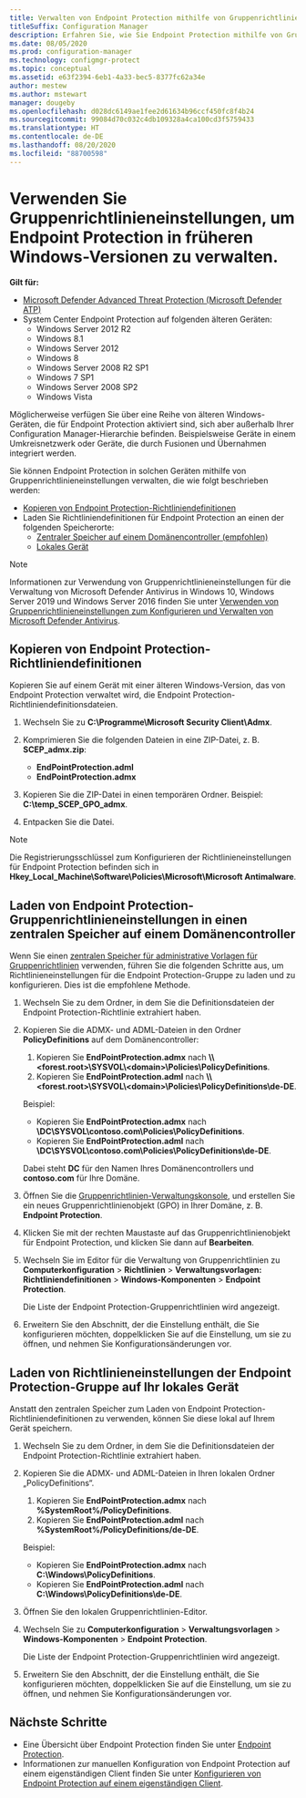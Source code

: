 ```yaml
---
title: Verwalten von Endpoint Protection mithilfe von Gruppenrichtlinien
titleSuffix: Configuration Manager
description: Erfahren Sie, wie Sie Endpoint Protection mithilfe von Gruppenrichtlinien verwalten.
ms.date: 08/05/2020
ms.prod: configuration-manager
ms.technology: configmgr-protect
ms.topic: conceptual
ms.assetid: e63f2394-6eb1-4a33-bec5-8377fc62a34e
author: mestew
ms.author: mstewart
manager: dougeby
ms.openlocfilehash: d028dc6149ae1fee2d61634b96ccf450fc8f4b24
ms.sourcegitcommit: 99084d70c032c4db109328a4ca100cd3f5759433
ms.translationtype: HT
ms.contentlocale: de-DE
ms.lasthandoff: 08/20/2020
ms.locfileid: "88700598"
---
```

# <a name="use-group-policy-settings-to-manage-endpoint-protection-in-previous-versions-of-windows"></a>Verwenden Sie Gruppenrichtlinieneinstellungen, um Endpoint Protection in früheren Windows-Versionen zu verwalten.

**Gilt für:**

- [Microsoft Defender Advanced Threat Protection (Microsoft Defender ATP)](https://query.prod.cms.rt.microsoft.com/cms/api/am/binary/RE2O8jv)
- System Center Endpoint Protection auf folgenden älteren Geräten:
    - Windows Server 2012 R2
    - Windows 8.1
    - Windows Server 2012
    - Windows 8
    - Windows Server 2008 R2 SP1
    - Windows 7 SP1
    - Windows Server 2008 SP2
    - Windows Vista

Möglicherweise verfügen Sie über eine Reihe von älteren Windows-Geräten, die für Endpoint Protection aktiviert sind, sich aber außerhalb Ihrer Configuration Manager-Hierarchie befinden. Beispielsweise Geräte in einem Umkreisnetzwerk oder Geräte, die durch Fusionen und Übernahmen integriert werden. 

Sie können Endpoint Protection in solchen Geräten mithilfe von Gruppenrichtlinieneinstellungen verwalten, die wie folgt beschrieben werden:

- [Kopieren von Endpoint Protection-Richtliniendefinitionen](#copy-endpoint-protection-policy-definitions)
- Laden Sie Richtliniendefinitionen für Endpoint Protection an einen der folgenden Speicherorte:
    - [Zentraler Speicher auf einem Domänencontroller (empfohlen)](#load-endpoint-protection-group-policy-settings-into-a-central-store-on-a-domain-controller)
    - [Lokales Gerät](#load-endpoint-protection-group-policy-settings-into-your-local-device)

> [!NOTE]
> Informationen zur Verwendung von Gruppenrichtlinieneinstellungen für die Verwaltung von Microsoft Defender Antivirus in Windows 10, Windows Server 2019 und Windows Server 2016 finden Sie unter [Verwenden von Gruppenrichtlinieneinstellungen zum Konfigurieren und Verwalten von Microsoft Defender Antivirus](/windows/security/threat-protection/microsoft-defender-antivirus/use-group-policy-microsoft-defender-antivirus).

## <a name="copy-endpoint-protection-policy-definitions"></a>Kopieren von Endpoint Protection-Richtliniendefinitionen

Kopieren Sie auf einem Gerät mit einer älteren Windows-Version, das von Endpoint Protection verwaltet wird, die Endpoint Protection-Richtliniendefinitionsdateien.

1. Wechseln Sie zu **C:\Programme\Microsoft Security Client\Admx**. 

2. Komprimieren Sie die folgenden Dateien in eine ZIP-Datei, z. B. **SCEP_admx.zip**:
    - **EndPointProtection.adml**
    - **EndPointProtection.admx**
3. Kopieren Sie die ZIP-Datei in einen temporären Ordner. Beispiel: **C:\temp_SCEP_GPO_admx**.
4. Entpacken Sie die Datei. 

> [!NOTE]
> Die Registrierungsschlüssel zum Konfigurieren der Richtlinieneinstellungen für Endpoint Protection befinden sich in **Hkey_Local_Machine\Software\Policies\Microsoft\Microsoft Antimalware**.

## <a name="load-endpoint-protection-group-policy-settings-into-a-central-store-on-a-domain-controller"></a>Laden von Endpoint Protection-Gruppenrichtlinieneinstellungen in einen zentralen Speicher auf einem Domänencontroller

Wenn Sie einen [zentralen Speicher für administrative Vorlagen für Gruppenrichtlinien](https://support.microsoft.com/help/3087759/how-to-create-and-manage-the-central-store-for-group-policy-administra) verwenden, führen Sie die folgenden Schritte aus, um Richtlinieneinstellungen für die Endpoint Protection-Gruppe zu laden und zu konfigurieren. Dies ist die empfohlene Methode.

1. Wechseln Sie zu dem Ordner, in dem Sie die Definitionsdateien der Endpoint Protection-Richtlinie extrahiert haben.
2. Kopieren Sie die ADMX- und ADML-Dateien in den Ordner **PolicyDefinitions** auf dem Domänencontroller:
    1. Kopieren Sie **EndPointProtection.admx** nach **\\\\\<forest.root\>\\SYSVOL\\\<domain\>\\Policies\\PolicyDefinitions**. 
    2. Kopieren Sie **EndPointProtection.adml** nach **\\\\\<forest.root\>\\SYSVOL\\\<domain\>\\Policies\\PolicyDefinitions\\de-DE**.  

    Beispiel:
    
    - Kopieren Sie **EndPointProtection.admx** nach **\\DC\SYSVOL\contoso.com\Policies\PolicyDefinitions**.
    - Kopieren Sie **EndPointProtection.adml** nach **\\DC\SYSVOL\contoso.com\Policies\PolicyDefinitions\de-DE**.
    
    Dabei steht **DC** für den Namen Ihres Domänencontrollers und **contoso.com** für Ihre Domäne.

3. Öffnen Sie die [Gruppenrichtlinien-Verwaltungskonsole](/internet-explorer/ie11-deploy-guide/group-policy-and-group-policy-mgmt-console-ie11), und erstellen Sie ein neues Gruppenrichtlinienobjekt (GPO) in Ihrer Domäne, z. B. **Endpoint Protection**.
4. Klicken Sie mit der rechten Maustaste auf das Gruppenrichtlinienobjekt für Endpoint Protection, und klicken Sie dann auf **Bearbeiten**.
5. Wechseln Sie im Editor für die Verwaltung von Gruppenrichtlinien zu **Computerkonfiguration** > **Richtlinien** > **Verwaltungsvorlagen: Richtliniendefinitionen** > **Windows-Komponenten** > **Endpoint Protection**.

   Die Liste der Endpoint Protection-Gruppenrichtlinien wird angezeigt.

6. Erweitern Sie den Abschnitt, der die Einstellung enthält, die Sie konfigurieren möchten, doppelklicken Sie auf die Einstellung, um sie zu öffnen, und nehmen Sie Konfigurationsänderungen vor.

## <a name="load-endpoint-protection-group-policy-settings-into-your-local-device"></a>Laden von Richtlinieneinstellungen der Endpoint Protection-Gruppe auf Ihr lokales Gerät

Anstatt den zentralen Speicher zum Laden von Endpoint Protection-Richtliniendefinitionen zu verwenden, können Sie diese lokal auf Ihrem Gerät speichern.

1. Wechseln Sie zu dem Ordner, in dem Sie die Definitionsdateien der Endpoint Protection-Richtlinie extrahiert haben.
2. Kopieren Sie die ADMX- und ADML-Dateien in Ihren lokalen Ordner „PolicyDefinitions“.
    1. Kopieren Sie **EndPointProtection.admx** nach **%SystemRoot%/PolicyDefinitions**. 
    2. Kopieren Sie **EndPointProtection.adml** nach **%SystemRoot%/PolicyDefinitions/de-DE**.
    
    Beispiel:

    - Kopieren Sie **EndPointProtection.admx** nach **C:\Windows\PolicyDefinitions**.
    - Kopieren Sie **EndPointProtection.adml** nach **C:\Windows\PolicyDefinitions\de-DE**.
    
3. Öffnen Sie den lokalen Gruppenrichtlinien-Editor.
4. Wechseln Sie zu **Computerkonfiguration** > **Verwaltungsvorlagen** > **Windows-Komponenten** > **Endpoint Protection**.

    Die Liste der Endpoint Protection-Gruppenrichtlinien wird angezeigt.

5. Erweitern Sie den Abschnitt, der die Einstellung enthält, die Sie konfigurieren möchten, doppelklicken Sie auf die Einstellung, um sie zu öffnen, und nehmen Sie Konfigurationsänderungen vor.

## <a name="next-steps"></a>Nächste Schritte
- Eine Übersicht über Endpoint Protection finden Sie unter [Endpoint Protection](endpoint-protection.md).
- Informationen zur manuellen Konfiguration von Endpoint Protection auf einem eigenständigen Client finden Sie unter [Konfigurieren von Endpoint Protection auf einem eigenständigen Client](endpoint-protection-configure-standalone-client.md).